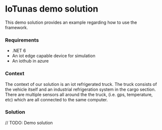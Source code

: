 IoTunas demo solution
=====================
This demo solution provides an example regarding how to use the framework.

### Requirements
- .NET 6
- An iot edge capable device for simulation
- An iothub in azure

### Context
The context of our solution is an iot refrigerated truck.
The truck consists of the vehicle itself and an industrial refrigeration system in the cargo section.
There are multiple sensors all around the the truck, (i.e. gps, temperature, etc) which are all connected to the same computer.

### Solution
// TODO: Demo solution
